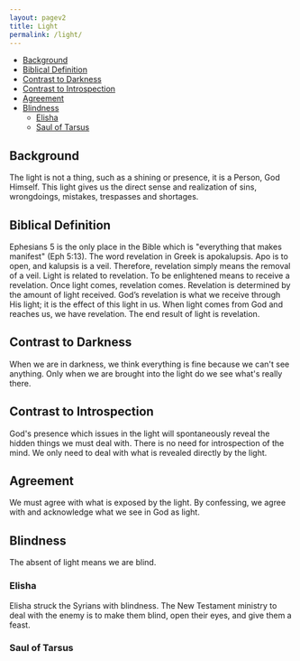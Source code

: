 ```yaml
---
layout: pagev2
title: Light
permalink: /light/
---
```

- [Background](#background)
- [Biblical Definition](#biblical-definition)
- [Contrast to Darkness](#contrast-to-darkness)
- [Contrast to Introspection](#contrast-to-introspection)
- [Agreement](#agreement)
- [Blindness](#blindness)
  - [Elisha](#elisha)
  - [Saul of Tarsus](#saul-of-tarsus)

## Background

The light is not a thing, such as a shining or presence, it is a Person, God Himself. This light gives us the direct sense and realization of sins, wrongdoings, mistakes, trespasses and shortages. 

## Biblical Definition

Ephesians 5 is the only place in the Bible which is "everything that makes manifest" (Eph 5:13). The word revelation in Greek is apokalupsis. Apo is to open, and kalupsis is a veil. Therefore, revelation simply means the removal of a veil. Light is related to revelation. To be enlightened means to receive a revelation. Once light comes, revelation comes. Revelation is determined by the amount of light received. God’s revelation is what we receive through His light; it is the effect of this light in us. When light comes from God and reaches us, we have revelation. The end result of light is revelation. 

## Contrast to Darkness

When we are in darkness, we think everything is fine because we can't see anything. Only when we are brought into the light do we see what's really there.

## Contrast to Introspection

God's presence which issues in the light will spontaneously reveal the hidden things we must deal with. There is no need for introspection of the mind. We only need to deal with what is revealed directly by the light.

## Agreement

We must agree with what is exposed by the light. By confessing, we agree with and acknowledge what we see in God as light.

## Blindness

The absent of light means we are blind.

### Elisha

Elisha struck the Syrians with blindness. The New Testament ministry to deal with the enemy is to make them blind, open their eyes, and give them a feast.

### Saul of Tarsus

